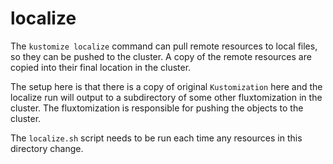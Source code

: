 # localize

The `kustomize localize` command can pull remote resources to local files,
so they can be pushed to the cluster. A copy of the remote resources are
copied into their final location in the cluster.

The setup here is that there is a copy of original `Kustomization` here
and the localize run will output to a subdirectory of some other fluxtomization
in the cluster. The fluxtomization is responsible for pushing the objects
to the cluster.

The `localize.sh` script needs to be run each time any resources in this
directory change.
